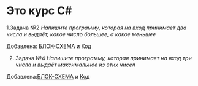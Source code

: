 # Это курс С#

1.Задача №2
*Напишите программу, которая на вход принимает два числа и выдаёт, какое число большее, а какое меньшее*

Добавлена: [БЛОК-СХЕМА](qwerty1/1.drawio.png) и [Код](qwerty1/Program.cs)

2. Задача №4
*Напишите программу, которая принимает на вход три числа и выдаёт максимальное из этих чисел*

Добавлена:[БЛОК-СХЕМА](qwerty2/2.drawio.png) и [Код](qwerty2/Program.cs)